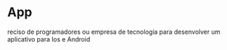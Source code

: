 # App
reciso de programadores ou empresa de tecnologia para desenvolver um aplicativo para Ios e Android

